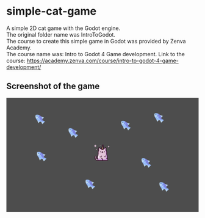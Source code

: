 # simple-cat-game

A simple 2D cat game with the Godot engine. <br />
The original folder name was IntroToGodot. <br />
The course to create this simple game in Godot was provided by Zenva Academy. <br />
The course name was: Intro to Godot 4 Game development.
Link to the course: https://academy.zenva.com/course/intro-to-godot-4-game-development/

## Screenshot of the game

![image info](./images/cat_game.png)
